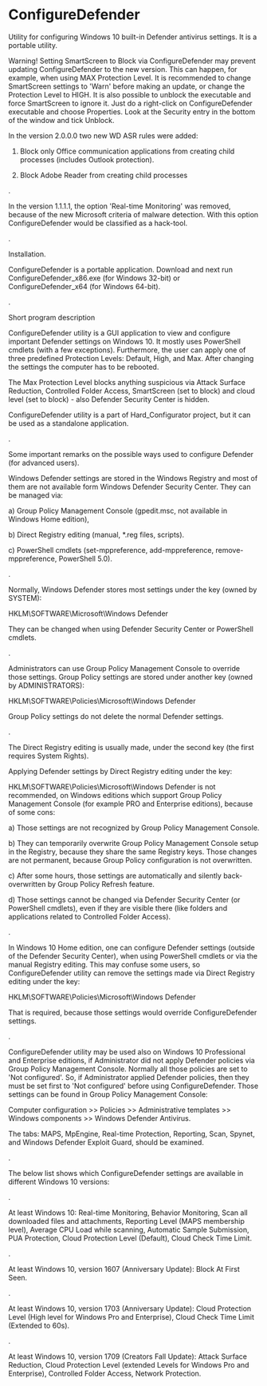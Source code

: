 # ConfigureDefender 

Utility for configuring Windows 10 built-in Defender antivirus settings. It is a portable utility. 

Warning!
Setting SmartScreen to Block via ConfigureDefender may prevent updating ConfigureDefender to the new version. This can happen, for
example, when using MAX Protection Level. It is recommended to change SmartScreen settings to 'Warn' before making an update, or change
the Protection Level to HIGH. 
It is also possible to unblock the executable and force SmartScreen to ignore it. Just do a right-click on ConfigureDefender executable
and choose Properties. Look at the Security entry in the bottom of the window and tick Unblock.


In the version 2.0.0.0 two new WD ASR rules were added:

1. Block only Office communication applications from creating child processes (includes Outlook protection).

2. Block Adobe Reader from creating child processes

.

In the version 1.1.1.1, the option 'Real-time Monitoring' was removed, because of the new Microsoft criteria of malware detection.
With this option ConfigureDefender would be classified as a hack-tool.

.

Installation.

ConfigureDefender is a portable application. Download and next run ConfigureDefender_x86.exe (for Windows 32-bit) or ConfigureDefender_x64 (for Windows 64-bit). 

.

Short program description

ConfigureDefender utility is a GUI application to view and configure important Defender settings on Windows 10. It mostly uses PowerShell cmdlets (with a few exceptions). Furthermore, the user can apply one of three predefined Protection Levels: Default, High, and Max. After changing the settings the computer has to be rebooted. 


The Max Protection Level blocks anything suspicious via Attack Surface Reduction, Controlled Folder Access, SmartScreen (set to block) and cloud level (set to block) - also Defender Security Center is hidden. 


ConfigureDefender utility is a part of Hard_Configurator project, but it can be used as a standalone application.  

.
 
Some important remarks on the possible ways used to configure Defender (for advanced users). 
 
Windows Defender settings are stored in the Windows Registry and most of them are not available form Windows Defender Security Center. They can be managed via:

 a) Group Policy Management Console (gpedit.msc, not available in Windows Home edition), 

 b) Direct Registry editing (manual, *.reg files, scripts). 
 
 c) PowerShell cmdlets (set-mppreference, add-mppreference, remove-mppreference, PowerShell 5.0). 

. 

Normally, Windows Defender stores most settings under the key (owned by SYSTEM):  
 
HKLM\SOFTWARE\Microsoft\Windows Defender 

They can be changed when using Defender Security Center or PowerShell cmdlets.  

. 

Administrators can use Group Policy Management Console to override those settings. Group Policy settings are stored under another key (owned by ADMINISTRATORS):  
 
HKLM\SOFTWARE\Policies\Microsoft\Windows Defender 

Group Policy settings do not delete the normal Defender settings. 
 
. 

The Direct Registry editing is usually made, under the second key (the first requires System Rights). 

Applying Defender settings by Direct Registry editing under the key:  

HKLM\SOFTWARE\Policies\Microsoft\Windows Defender 
is not recommended, on Windows editions which support Group Policy Management Console (for example PRO and Enterprise editions), because of some cons: 

a) Those settings are not recognized by Group Policy Management Console. 
 
b) They can temporarily overwrite Group Policy Management Console setup in the Registry, because they share the same Registry keys. Those changes are not permanent, because Group Policy configuration is not overwritten. 

c) After some hours, those settings are automatically and silently back-overwritten by Group Policy Refresh feature. 

d) Those settings cannot be changed via Defender Security Center (or PowerShell cmdlets), even if they are visible there (like folders and applications related to Controlled Folder Access). 
 
. 

In Windows 10 Home edition, one can configure Defender settings (outside of the Defender Security Center), when using PowerShell cmdlets or via the manual Registry editing. This may confuse some users, so ConfigureDefender utility can remove the settings made via Direct Registry editing under the key:  
 
HKLM\SOFTWARE\Policies\Microsoft\Windows Defender 
 
That is required, because those settings would override ConfigureDefender settings. 
 
. 

ConfigureDefender utility may be used also on Windows 10 Professional and Enterprise editions, if Administrator did not apply Defender policies via Group Policy Management Console. Normally all those policies are set to 'Not configured'. So, if Administrator applied Defender policies, then they must be set first to 'Not configured' before using ConfigureDefender. Those settings can be found in Group Policy Management Console:  
 
Computer configuration >> Policies >> Administrative templates >> Windows components >> Windows Defender Antivirus. 
 
The tabs: MAPS, MpEngine, Real-time Protection, Reporting, Scan, Spynet, and Windows Defender Exploit Guard, should be examined.  

. 

 
The below list shows which ConfigureDefender settings are available in different Windows 10 versions: 

.
 

At least Windows 10: Real-time Monitoring, Behavior Monitoring, Scan all downloaded files and attachments, Reporting Level (MAPS membership level), Average CPU Load while scanning, Automatic Sample Submission, PUA Protection, Cloud Protection Level (Default), Cloud Check Time Limit. 

.
 
At least Windows 10, version 1607 (Anniversary Update): Block At First Seen. 
 
.
 
At least Windows 10, version 1703 (Anniversary Update): Cloud Protection Level (High level for Windows Pro and Enterprise), Cloud Check Time Limit (Extended to 60s). 
 
.
 
At least Windows 10, version 1709 (Creators Fall Update): Attack Surface Reduction, Cloud Protection Level (extended Levels for Windows Pro and Enterprise), Controlled Folder Access, Network Protection. 
